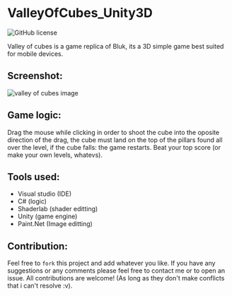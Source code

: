 # ValleyOfCubes_Unity3D

![GitHub license](https://img.shields.io/github/license/oussamabonnor1/SimpleCalculator-WPF.svg)

Valley of cubes is a game replica of Bluk, its a 3D simple game best suited for mobile devices.

## Screenshot:
![valley of cubes image](https://user-images.githubusercontent.com/17766221/49892442-43e5c700-fe49-11e8-8306-c4bf4c76c5bc.png)

## Game logic: 
Drag the mouse while clicking in order to shoot the cube into the oposite direction of the drag, the cube must land on the top of the pillars found all over the level, if the cube falls: the game restarts. Beat your top score (or make your own levels, whatevs).

## Tools used:
* Visual studio (IDE)
* C# (logic)
* Shaderlab (shader editting)
* Unity (game engine)
* Paint.Net (Image editting)

## Contribution: 
Feel free to `fork` this project and add whatever you like. If you have any suggestions or any comments please feel free to contact me or to open an issue. All contributions are welcome! (As long as they don't make conflicts that i can't resolve :v).
